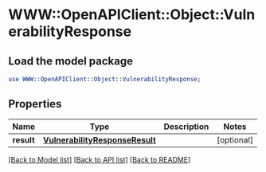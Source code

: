 # WWW::OpenAPIClient::Object::VulnerabilityResponse

## Load the model package
```perl
use WWW::OpenAPIClient::Object::VulnerabilityResponse;
```

## Properties
Name | Type | Description | Notes
------------ | ------------- | ------------- | -------------
**result** | [**VulnerabilityResponseResult**](VulnerabilityResponseResult.md) |  | [optional] 

[[Back to Model list]](../README.md#documentation-for-models) [[Back to API list]](../README.md#documentation-for-api-endpoints) [[Back to README]](../README.md)


